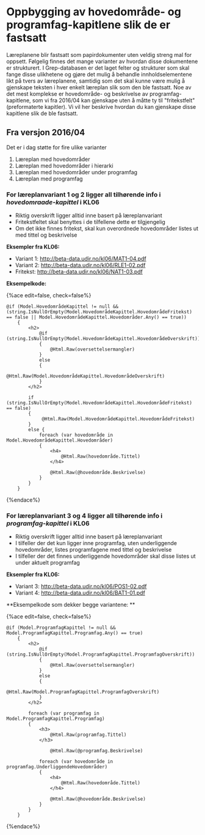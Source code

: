 # Oppbygging av hovedområde- og programfag-kapitlene slik de er fastsatt
Læreplanene blir fastsatt som papirdokumenter uten veldig streng mal for oppsett. Følgelig finnes det mange varianter av hvordan disse dokumentene er strukturert. I Grep-databasen er det laget felter og strukturer som skal fange disse ulikhetene og gjøre det mulig å behandle innholdselementene likt på tvers av læreplanene, samtidig som det skal kunne være mulig å gjenskape teksten i hver enkelt læreplan slik som den ble fastsatt. Noe av det mest komplekse er hovedområde- og beskrivelse av programfag-kapitlene, som vi fra 2016/04 kan gjenskape uten å måtte ty til "fritekstfelt" (preformaterte kapitler). Vi vil her beskrive hvordan du kan gjenskape disse kapitlene slik de ble fastsatt.

## Fra versjon 2016/04

Det er i dag støtte for fire ulike varianter
1.	Læreplan med hovedområder
2.	Læreplan med hovedområder i hierarki
3.	Læreplan med hovedområder under programfag
4.	Læreplan med programfag

### For læreplanvariant 1 og 2 ligger all tilhørende info i *hovedomraade-kapittel* i KL06

* Riktig overskrift ligger alltid inne basert på læreplanvariant
* Fritekstfeltet skal benyttes i de tilfellene dette er tilgjengelig
* Om det ikke finnes fritekst, skal kun overordnede hovedområder listes ut med tittel og beskrivelse

**Eksempler fra KL06:**
* Variant 1: http://beta-data.udir.no/kl06/MAT1-04.pdf
* Variant 2: http://beta-data.udir.no/kl06/RLE1-02.pdf
* Fritekst: http://beta-data.udir.no/kl06/NAT1-03.pdf

**Eksempelkode:**

{%ace edit=false, check=false%}

    @if (Model.HovedområdeKapittel != null && (string.IsNullOrEmpty(Model.HovedområdeKapittel.HovedområdeFritekst) == false || Model.HovedområdeKapittel.Hovedområder.Any() == true))
        {
            <h2>
                @if (string.IsNullOrEmpty(Model.HovedområdeKapittel.HovedområdeOverskrift))
                {
                    @Html.Raw(oversettelsermangler)
                }
                else
                {
                    @Html.Raw(Model.HovedområdeKapittel.HovedområdeOverskrift)
                }
            </h2>

            if (string.IsNullOrEmpty(Model.HovedområdeKapittel.HovedområdeFritekst) == false)
            {
                 @Html.Raw(Model.HovedområdeKapittel.HovedområdeFritekst)
            }
            else {
                foreach (var hovedområde in Model.HovedområdeKapittel.Hovedområder)
                {
                    <h4>
                        @Html.Raw(hovedområde.Tittel)
                    </h4>

                    @Html.Raw(@hovedområde.Beskrivelse)
                }
            }
        }
{%endace%}

### For læreplanvariant 3 og 4 ligger all tilhørende info i *programfag-kapittel* i KL06

* Riktig overskrift ligger alltid inne basert på læreplanvariant
* I tilfeller der det kun ligger inne  programfag, uten underliggende hovedområder, listes programfagene med tittel og beskrivelse
* I tilfeller der det finnes underliggende hovedområder skal disse listes ut under aktuelt programfag

**Eksempler fra KL06:**
* Variant 3: http://beta-data.udir.no/kl06/POS1-02.pdf
* Variant 4: http://beta-data.udir.no/kl06/BAT1-01.pdf

**Eksempelkode som dekker begge variantene: **

{%ace edit=false, check=false%}
    
    @if (Model.ProgramfagKapittel != null && Model.ProgramfagKapittel.Programfag.Any() == true)
        {
            <h2>
                @if (string.IsNullOrEmpty(Model.ProgramfagKapittel.ProgramfagOverskrift))
                {
                    @Html.Raw(oversettelsermangler)
                }
                else
                {
                    @Html.Raw(Model.ProgramfagKapittel.ProgramfagOverskrift)
                }
            </h2>

            foreach (var programfag in Model.ProgramfagKapittel.Programfag)
            {
                <h3>
                    @Html.Raw(programfag.Tittel)
                </h3>

                    @Html.Raw(@programfag.Beskrivelse)

                foreach (var hovedområde in programfag.UnderliggendeHovedområder)
                {
                    <h4>
                        @Html.Raw(hovedområde.Tittel)
                    </h4>

                    @Html.Raw(@hovedområde.Beskrivelse)
                }
            }
        }
{%endace%}
